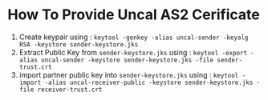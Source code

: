 # How To Provide Uncal AS2 Cerificate
1. Create keypair using : `keytool -genkey -alias uncal-sender -keyalg RSA -keystore sender-keystore.jks`
2. Extract Public Key from `sender-keystore.jks` using : `keytool -export -alias uncal-sender -keystore sender-keystore.jks -file sender-trust.crt`
3. import partner public key into `sender-keystore.jks` using : `keytool -import -alias uncal-receiver-public -keystore sender-keystore.jks -file receiver-trust.crt`

